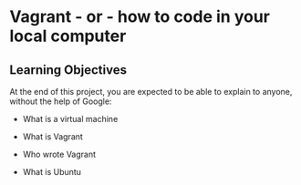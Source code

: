 # Vagrant - or - how to code in your local computer
## Learning Objectives

At the end of this project, you are expected to be able to explain to anyone, without the help of Google:


* What is a virtual machine

* What is Vagrant

* Who wrote Vagrant

* What is Ubuntu 
